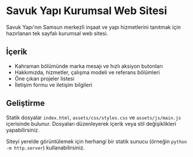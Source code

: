 # Savuk Yapı Kurumsal Web Sitesi

Savuk Yapı'nın Samsun merkezli inşaat ve yapı hizmetlerini tanıtmak için hazırlanan tek sayfalı kurumsal web sitesi.

## İçerik

- Kahraman bölümünde marka mesajı ve hızlı aksiyon butonları
- Hakkımızda, hizmetler, çalışma modeli ve referans bölümleri
- Öne çıkan projeler listesi
- İletişim formu ve iletişim bilgileri

## Geliştirme

Statik dosyalar `index.html`, `assets/css/styles.css` ve `assets/js/main.js` içerisinde bulunur. Dosyaları düzenleyerek içerik veya stil değişiklikleri yapabilirsiniz.

Siteyi yerelde görüntülemek için herhangi bir statik sunucu (örneğin `python -m http.server`) kullanabilirsiniz.
